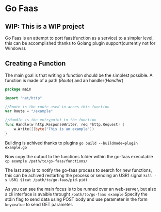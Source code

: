 # Go Faas
## WIP: This is a WIP project

Go Faas is an attempt to port faas(function as a service) to a simpler level,
this can be accomplished thanks to Golang plugin support(currently not for Windows).

## Creating a Function
The main goal is that writing a function should be the simplest possible.
A function is made of a path (*Route*) and an handler(*Handler*)
```go
package main

import "net/http"

//Route is the route used to acces this function
var Route = "/example"

//Handle is the entrypoint to the function
func Handle(w http.ResponseWriter, req *http.Request) {
	w.Write([]byte("This is an example"))
}

```
Building is achived thanks to plugins
`go build --buildmode=plugin example.go`

Now copy the output to the functions folder within the go-faas executable
`cp example /path/to/go-faas/functions/`

The last step is to notify the go-faas process to search for new functions, this can be achived restarting the process
or sending an USR1 signal
`kill -s USR1 $(cat /path/to/go-faas/pid.pid)`

As you can see the main focus is to be runned over an web-server, but also a cli interface is avaible throught
`/path/to/go-faas example`
Specify the stdin flag to send data using POST body and use parameter in the form `key=value` to send GET parameter.